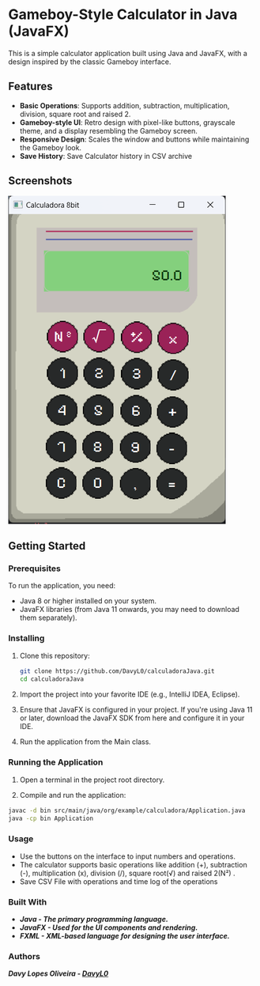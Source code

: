 # Gameboy-Style Calculator in Java (JavaFX)

This is a simple calculator application built using Java and JavaFX, with a design inspired by the classic Gameboy interface.

## Features

- **Basic Operations**: Supports addition, subtraction, multiplication, division, square root and raised 2.
- **Gameboy-style UI**: Retro design with pixel-like buttons, grayscale theme, and a display resembling the Gameboy screen.
- **Responsive Design**: Scales the window and buttons while maintaining the Gameboy look.
- **Save History**: Save Calculator history in CSV archive

## Screenshots

![Calculator](https://github.com/DavyL0/calculadoraJava/blob/main/screenshot.png)

## Getting Started

### Prerequisites

To run the application, you need:

- Java 8 or higher installed on your system.
- JavaFX libraries (from Java 11 onwards, you may need to download them separately).

### Installing

1. Clone this repository:

   ```bash
   git clone https://github.com/DavyL0/calculadoraJava.git
   cd calculadoraJava

2. Import the project into your favorite IDE (e.g., IntelliJ IDEA, Eclipse).

3. Ensure that JavaFX is configured in your project. If you're using Java 11 or later, download the JavaFX SDK from here and configure it in your IDE.

4. Run the application from the Main class.

### Running the Application

1. Open a terminal in the project root directory.

2. Compile and run the application:

```bash   
javac -d bin src/main/java/org/example/calculadora/Application.java
java -cp bin Application
```

### Usage

* Use the buttons on the interface to input numbers and operations.
* The calculator supports basic operations like addition (+), subtraction (-), multiplication (x), division (/), square root(√) and raised 2(N²) .
* Save CSV File with operations and time log of the operations

### Built With
- ***Java - The primary programming language.***
- ***JavaFX - Used for the UI components and rendering.***
- ***FXML - XML-based language for designing the user interface.***

### Authors
***Davy Lopes Oliveira - [DavyL0](https://github.com/DavyL0)***


